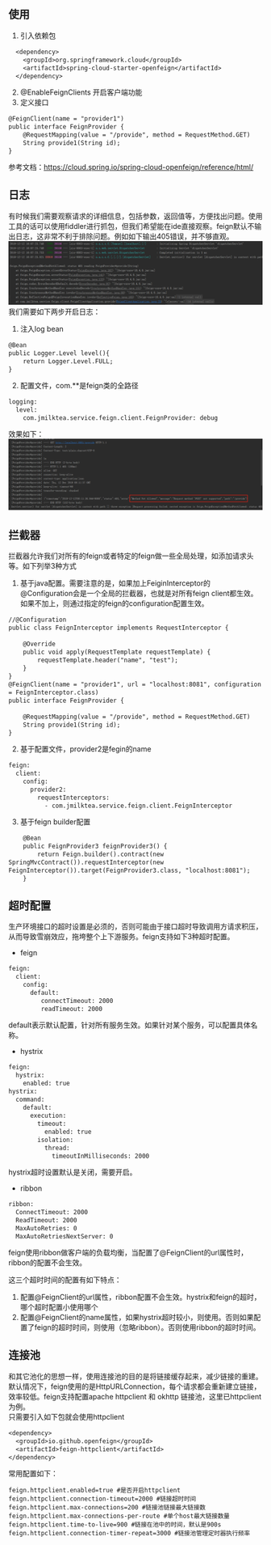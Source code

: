 ## 使用   
1. 引入依赖包
```
  <dependency>
    <groupId>org.springframework.cloud</groupId>
    <artifactId>spring-cloud-starter-openfeign</artifactId>
  </dependency>
```
2. @EnableFeignClients 开启客户端功能
3. 定义接口
```
@FeignClient(name = "provider1")
public interface FeignProvider {
    @RequestMapping(value = "/provide", method = RequestMethod.GET)
    String provide1(String id);
}
```
参考文档：https://cloud.spring.io/spring-cloud-openfeign/reference/html/

## 日志
有时候我们需要观察请求的详细信息，包括参数，返回值等，方便找出问题。使用工具的话可以使用fiddler进行抓包，但我们希望能在ide直接观察。feign默认不输出日志，这非常不利于排除问题。例如如下输出405错误，并不够直观。  
![image](https://github.com/jmilktea/jmilktea/blob/master/spring%20service/feign/images/nolog.png)    
我们需要如下两步开启日志：  
1. 注入log bean
```
@Bean
public Logger.Level level(){
    return Logger.Level.FULL;
}
```
2. 配置文件，com.**是feign类的全路径
```
logging:
  level:
    com.jmilktea.service.feign.client.FeignProvider: debug
```
效果如下：  
![image](https://github.com/jmilktea/jmilktea/blob/master/spring%20service/feign/images/log.png)  

## 拦截器
拦截器允许我们对所有的feign或者特定的feign做一些全局处理，如添加请求头等。如下列举3种方式
1. 基于java配置。需要注意的是，如果加上FeiginInterceptor的@Configuration会是一个全局的拦截器，也就是对所有feign client都生效。如果不加上，则通过指定的feign的configuration配置生效。  
```
//@Configuration
public class FeignInterceptor implements RequestInterceptor {

    @Override
    public void apply(RequestTemplate requestTemplate) {
        requestTemplate.header("name", "test");
    }
}
@FeignClient(name = "provider1", url = "localhost:8081", configuration = FeignInterceptor.class)
public interface FeignProvider {

    @RequestMapping(value = "/provide", method = RequestMethod.GET)
    String provide1(String id);
}
```
2. 基于配置文件，provider2是fegin的name  
```
feign:
  client:
    config:
      provider2:
        requestInterceptors:
          - com.jmilktea.service.feign.client.FeignInterceptor
```
3. 基于feign builder配置  
```
    @Bean
    public FeignProvider3 feignProvider3() {
        return Feign.builder().contract(new SpringMvcContract()).requestInterceptor(new FeignInterceptor()).target(FeignProvider3.class, "localhost:8081");
    }
```

## 超时配置  
生产环境接口的超时设置是必须的，否则可能由于接口超时导致调用方请求积压，从而导致雪崩效应，拖垮整个上下游服务。feign支持如下3种超时配置。
- feign
```
feign:
  client:
    config:
      default:
         connectTimeout: 2000
         readTimeout: 2000
```
default表示默认配置，针对所有服务生效。如果针对某个服务，可以配置具体名称。
- hystrix
```
feign:
  hystrix:
    enabled: true
hystrix:
  command:
    default:
      execution:
        timeout:
          enabled: true
        isolation:
          thread:
            timeoutInMilliseconds: 2000
```
hystrix超时设置默认是关闭，需要开启。
- ribbon  
```
ribbon:
  ConnectTimeout: 2000
  ReadTimeout: 2000
  MaxAutoRetries: 0
  MaxAutoRetriesNextServer: 0
```
feign使用ribbon做客户端的负载均衡，当配置了@FeignClient的url属性时，ribbon的配置不会生效。   

这三个超时时间的配置有如下特点：
1. 配置@FeignClient的url属性，ribbon配置不会生效。hystrix和feign的超时，哪个超时配置小使用哪个
2. 配置@FeignClient的name属性，如果hystrix超时较小，则使用。否则如果配置了feign的超时时间，则使用（忽略ribbon）。否则使用ribbon的超时时间。

## 连接池  
和其它池化的思想一样，使用连接池的目的是将链接缓存起来，减少链接的重建。默认情况下，feign使用的是HttpURLConnection，每个请求都会重新建立链接，效率较低。feign支持配置apache httpclient 和 okhttp 链接池，这里已httpclient为例。  
只需要引入如下包就会使用httpclient
```
<dependency>
  <groupId>io.github.openfeign</groupId>
  <artifactId>feign-httpclient</artifactId>
</dependency>
```  
常用配置如下：
```
feign.httpclient.enabled=true #是否开启httpclient
feign.httpclient.connection-timeout=2000 #链接超时时间
feign.httpclient.max-connections=200 #链接池链接最大链接数
feign.httpclient.max-connections-per-route #单个host最大链接数量 
feign.httpclient.time-to-live=900 #链接在池中的时间，默认是900s
feign.httpclient.connection-timer-repeat=3000 #链接池管理定时器执行频率
```
